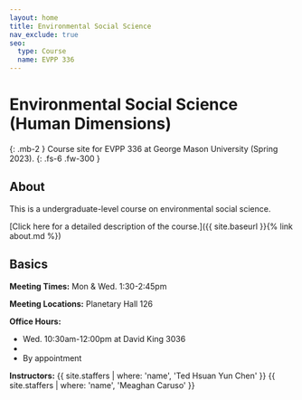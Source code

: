 ```yaml
---
layout: home
title: Environmental Social Science
nav_exclude: true
seo:
  type: Course
  name: EVPP 336
---
```


# Environmental Social Science (Human Dimensions)
{: .mb-2 }
Course site for EVPP 336 at George Mason University (Spring 2023).
{: .fs-6 .fw-300 }

## About

This is a undergraduate-level course on environmental social science.


[Click here for a detailed description of the course.]({{ site.baseurl }}{% link about.md %})

## Basics

**Meeting Times:** Mon & Wed. 1:30-2:45pm

**Meeting Locations:** 
Planetary Hall 126

**Office Hours:** 
- Wed. 10:30am-12:00pm at David King 3036
- 
- By appointment

**Instructors:**
{{ site.staffers | where: 'name', 'Ted Hsuan Yun Chen' }}
{{ site.staffers | where: 'name', 'Meaghan Caruso' }}

